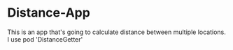 # Distance-App
This is an app that's going to calculate distance between multiple locations.
I use pod 'DistanceGetter'

